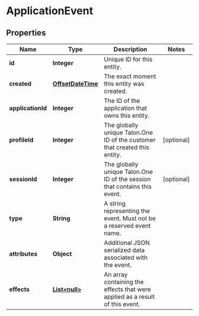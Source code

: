 
# ApplicationEvent

## Properties
Name | Type | Description | Notes
------------ | ------------- | ------------- | -------------
**id** | **Integer** | Unique ID for this entity. | 
**created** | [**OffsetDateTime**](OffsetDateTime.md) | The exact moment this entity was created. | 
**applicationId** | **Integer** | The ID of the application that owns this entity. | 
**profileId** | **Integer** | The globally unique Talon.One ID of the customer that created this entity. |  [optional]
**sessionId** | **Integer** | The globally unique Talon.One ID of the session that contains this event. |  [optional]
**type** | **String** | A string representing the event. Must not be a reserved event name. | 
**attributes** | **Object** | Additional JSON serialized data associated with the event. | 
**effects** | [**List&lt;null&gt;**](List.md) | An array containing the effects that were applied as a result of this event. | 



